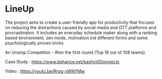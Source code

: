 # LineUp
The project aims to create a user-friendly app for productivity that focuses on reducing the distractions caused by social media and OTT platforms and procrastinaton. It includes an everyday schedule maker along with a ranking based environment, zen mode, motivation ind different forms and some psychologically proven tricks.

An Unstop Competiton - Won the first round (Top 16 out of 108 teams)

Case Study : https://www.behance.net/kashvi05/projects

Video : https://youtu.be/Rrqg-xWNYMw
